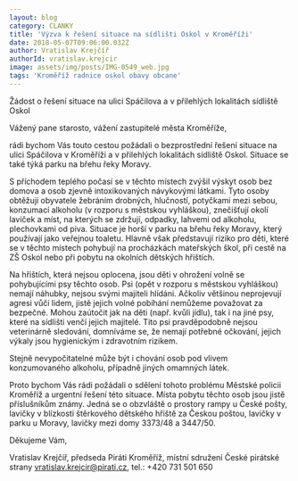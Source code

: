 ```yaml
---
layout: blog
category: CLANKY
title: 'Výzva k řešení situace na sídlišti Oskol v Kroměříži'
date: 2018-05-07T09:06:00.032Z
author: Vratislav Krejčíř
authorId: vratislav.krejcir
image: assets/img/posts/IMG-0549_web.jpg
tags: 'Kroměříž radnice oskol obavy obcane'
---
```


Žádost o řešení situace na ulici Spáčilova a v přilehlých lokalitách sídliště Oskol


Vážený pane starosto, vážení zastupitelé města Kroměříže,


rádi bychom Vás touto cestou požádali o bezprostřední řešení situace na ulici Spáčilova v Kroměříži a v přilehlých lokalitách sídliště Oskol. Situace se také týká parku na břehu řeky Moravy.

S příchodem teplého počasí se v těchto místech zvýšil výskyt osob bez domova a osob zjevně intoxikovaných návykovými látkami. Tyto osoby obtěžují obyvatele žebráním drobných, hlučností, potyčkami mezi sebou, konzumací alkoholu (v rozporu s městskou vyhláškou), znečišťují okolí laviček a míst, na kterých se zdržují, odpadky, lahvemi od alkoholu, plechovkami od piva. Situace je horší v parku na břehu řeky Moravy, který používají jako veřejnou toaletu. Hlavně však představují riziko pro děti, které se v těchto místech pohybují na procházkách mateřských škol, při cestě na ZŠ Oskol nebo při pobytu na okolních dětských hřištích.

Na hřištích, která nejsou oplocena, jsou děti v ohrožení volně se pohybujícími psy těchto osob. Psi (opět v rozporu s městskou vyhláškou) nemají náhubky, nejsou svými majiteli hlídáni. Ačkoliv většinou neprojevují agresi vůči lidem, jistě jejich volné pobíhání nemůžeme považovat za bezpečné. Mohou zaútočit jak na děti (např. kvůli jídlu), tak i na jiné psy, které na sídlišti venčí jejich majitelé. Tito psi pravděpodobně nejsou veterinárně sledování, domníváme se, že nemají potřebné očkování, jejich výkaly jsou hygienickým i zdravotním rizikem.

Stejně nevypočitatelné může být i chování osob pod vlivem konzumovaného alkoholu, případně jiných omamných látek.


Proto bychom Vás rádi požádali o sdělení tohoto problému Městské policii Kroměříž a urgentní řešení této situace. Místa pobytu těchto osob jsou jistě příslušníkům známy. Jedná se o obzvláště o prostory rampy u České pošty, lavičky v blízkosti štěrkového dětského hřiště za Českou poštou, lavičky v parku u Moravy, lavičky mezi domy 3373/48 a 3447/50.


Děkujeme Vám,



Vratislav Krejčíř, předseda
Piráti Kroměříž, místní sdružení České pirátské strany
vratislav.krejcir@pirati.cz, tel.: +420 731 501 650
